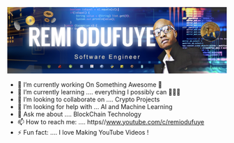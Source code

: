 <img src="https://github.com/remiodufuye/remiodufuye/blob/main/fullstacknew2.jpg" alt="fullstack" >

- 🔭 I’m currently working On Something Awesome 🚀
- 🌱 I’m currently learning .... everything I possibly can 👩🏽‍💻
- 👯 I’m looking to collaborate on .... Crypto Projects
- 🤔 I’m looking for help with ... AI and Machine Learning 
- 💬 Ask me about .... BlockChain Technology 
- 📫 How to reach me: .... https//www.youtube.com/c/remiodufuye
- ⚡ Fun fact: .... I love Making YouTube Videos ! 

